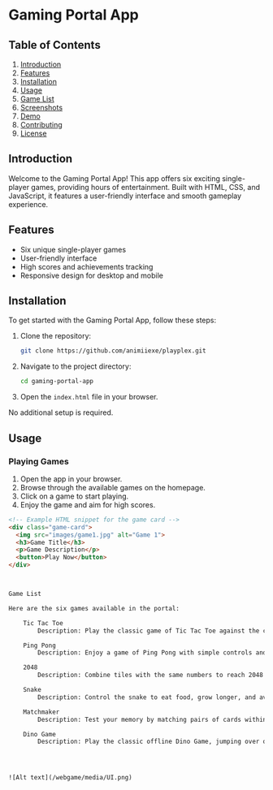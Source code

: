# Gaming Portal App

## Table of Contents
1. [Introduction](#introduction)
2. [Features](#features)
3. [Installation](#installation)
4. [Usage](#usage)
5. [Game List](#game-list)
6. [Screenshots](#screenshots)
7. [Demo](#demo)
8. [Contributing](#contributing)
9. [License](#license)

## Introduction
Welcome to the Gaming Portal App! This app offers six exciting single-player games, providing hours of entertainment. Built with HTML, CSS, and JavaScript, it features a user-friendly interface and smooth gameplay experience.

## Features
- Six unique single-player games
- User-friendly interface
- High scores and achievements tracking
- Responsive design for desktop and mobile

## Installation
To get started with the Gaming Portal App, follow these steps:

1. Clone the repository:
    ```sh
    git clone https://github.com/animiiexe/playplex.git
    ```

2. Navigate to the project directory:
    ```sh
    cd gaming-portal-app
    ```

3. Open the `index.html` file in your browser.

No additional setup is required.

## Usage
### Playing Games
1. Open the app in your browser.
2. Browse through the available games on the homepage.
3. Click on a game to start playing.
4. Enjoy the game and aim for high scores.

```html
<!-- Example HTML snippet for the game card -->
<div class="game-card">
  <img src="images/game1.jpg" alt="Game 1">
  <h3>Game Title</h3>
  <p>Game Description</p>
  <button>Play Now</button>
</div>



Game List

Here are the six games available in the portal:

    Tic Tac Toe
        Description: Play the classic game of Tic Tac Toe against the computer or a friend.

    Ping Pong
        Description: Enjoy a game of Ping Pong with simple controls and challenging AI.

    2048
        Description: Combine tiles with the same numbers to reach 2048 in this addictive puzzle game.

    Snake
        Description: Control the snake to eat food, grow longer, and avoid running into walls or itself.

    Matchmaker
        Description: Test your memory by matching pairs of cards within a time limit.

    Dino Game
        Description: Play the classic offline Dino Game, jumping over obstacles to achieve a high score.```




![Alt text](/webgame/media/UI.png)

